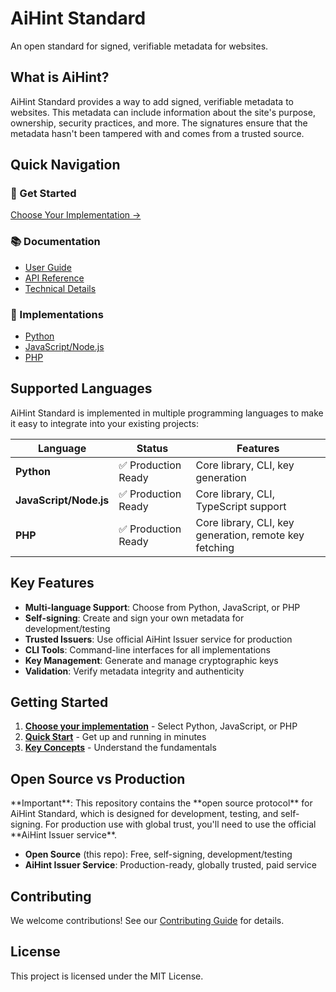 # AiHint Standard

An open standard for signed, verifiable metadata for websites.

## What is AiHint?

AiHint Standard provides a way to add signed, verifiable metadata to websites. This metadata can include information about the site's purpose, ownership, security practices, and more. The signatures ensure that the metadata hasn't been tampered with and comes from a trusted source.

## Quick Navigation

<div class="grid" markdown>

### 🚀 Get Started
[Choose Your Implementation →](getting-started/choose-implementation.md)

### 📚 Documentation
- [User Guide](user-guide/implementation-guide.md)
- [API Reference](api-reference/python-api.md)
- [Technical Details](technical/protocol.md)

### 🔧 Implementations
- [Python](api-reference/python-api.md)
- [JavaScript/Node.js](api-reference/javascript-api.md)
- [PHP](api-reference/php-api.md)

</div>

## Supported Languages

AiHint Standard is implemented in multiple programming languages to make it easy to integrate into your existing projects:

| Language | Status | Features |
|----------|--------|----------|
| **Python** | ✅ Production Ready | Core library, CLI, key generation |
| **JavaScript/Node.js** | ✅ Production Ready | Core library, CLI, TypeScript support |
| **PHP** | ✅ Production Ready | Core library, CLI, key generation, remote key fetching |

## Key Features

- **Multi-language Support**: Choose from Python, JavaScript, or PHP
- **Self-signing**: Create and sign your own metadata for development/testing
- **Trusted Issuers**: Use official AiHint Issuer service for production
- **CLI Tools**: Command-line interfaces for all implementations
- **Key Management**: Generate and manage cryptographic keys
- **Validation**: Verify metadata integrity and authenticity

## Getting Started

1. **[Choose your implementation](getting-started/choose-implementation.md)** - Select Python, JavaScript, or PHP
2. **[Quick Start](getting-started/quick-start.md)** - Get up and running in minutes
3. **[Key Concepts](getting-started/key-concepts.md)** - Understand the fundamentals

## Open Source vs Production

<div class="admonition warning" markdown>
**Important**: This repository contains the **open source protocol** for AiHint Standard, which is designed for development, testing, and self-signing. For production use with global trust, you'll need to use the official **AiHint Issuer service**.
</div>

- **Open Source** (this repo): Free, self-signing, development/testing
- **AiHint Issuer Service**: Production-ready, globally trusted, paid service

## Contributing

We welcome contributions! See our [Contributing Guide](contributing/contributing.md) for details.

## License

This project is licensed under the MIT License. 